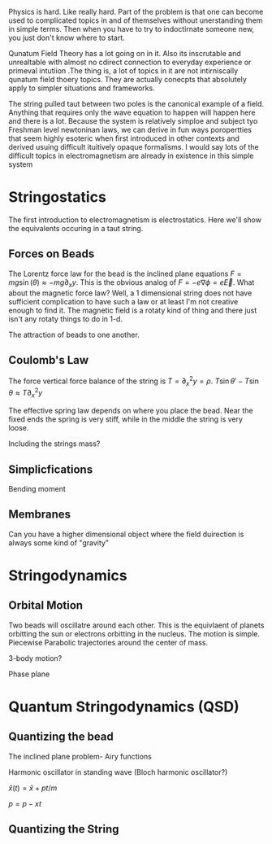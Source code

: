Physics is hard. Like really hard. Part of the problem is that one can
become used to complicated topics in and of themselves without
unerstanding them in simple terms. Then when you have to try to
indoctirnate someone new, you just don't know where to start.

Qunatum Field Theory has a lot going on in it. Also its inscrutable and
unrealtable with almost no cdirect connection to everyday experience or
primeval intutiion .The thing is, a lot of topics in it are not
intirniscally qunatum field thoery topics. They are actually conecpts
that absolutely apply to simpler situations and frameworks.

The string pulled taut between two poles is the canonical example of a
field. Anything that requires only the wave equation to happen will
happen here and there is a lot. Because the system is relatively simploe
and subject tyo Freshman level newtoninan laws, we can derive in fun
ways poropertties that seem highly esoteric when first introduced in
other contexts and derived usuing difficult ituitively opaque
formalisms. I would say lots of the difficult topics in electromagnetism
are already in existence in this simple system

Stringostatics
==============

The first introduction to electromagnetism is electrostatics. Here we'll
show the equivalents occuring in a taut string.

Forces on Beads
---------------

The Lorentz force law for the bead is the inclined plane equations
$F=mg\sin(\theta)\approx-mg\partial_{x}y$. This is the obvious analog of
$F=-e\nabla\phi=e\vec{E}$. What about the magnetic force law? Well, a 1
dimensional string does not have sufficient complication to have such a
law or at least I'm not creative enough to find it. The magnetic field
is a rotaty kind of thing and there just isn't any rotaty things to do
in 1-d.

The attraction of beads to one another.

Coulomb's Law
-------------

The force vertical force balance of the string is
$T=\partial_{x}^{2}y=\rho$.
$T\sin\theta'-T\sin\theta\approx T\partial_{x}^{2}y$

The effective spring law depends on where you place the bead. Near the
fixed ends the spring is very stiff, while in the middle the string is
very loose.

Including the strings mass?

Simplicfications
----------------

Bending moment

Membranes
---------

Can you have a higher dimensional object where the field duirection is
always some kind of "gravity"

Stringodynamics
===============

Orbital Motion
--------------

Two beads will oscillatre around each other. This is the equivlaent of
planets orbitting the sun or electrons orbitting in the nucleus. The
motion is simple. Piecewise Parabolic trajectories around the center of
mass.

3-body motion?

Phase plane

Quantum Stringodynamics (QSD)
=============================

Quantizing the bead
-------------------

The inclined plane problem- Airy functions

Harmonic oscillator in standing wave (Bloch harmonic oscillator?)

$\hat{x}(t)=\hat{x}+pt/m$

$p=p-xt$

Quantizing the String
---------------------
